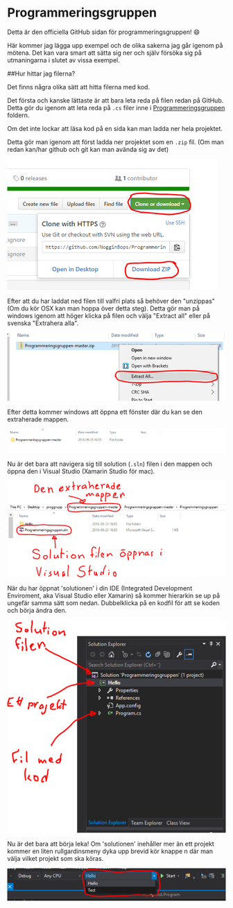 # Programmeringsgruppen

Detta är den officiella GitHub sidan för programmeringsgruppen! :smile:

Här kommer jag lägga upp exempel och de olika sakerna jag går igenom på mötena.
Det kan vara smart att sätta sig ner och själv försöka sig på utmaningarna i slutet av vissa exempel.

##Hur hittar jag filerna?

Det finns några olika sätt att hitta filerna med kod.

Det första och kanske lättaste är att bara leta reda på filen redan på GitHub. Detta gör du igenom att leta reda på `.cs` filer inne i [Programmeringsgruppen](https://github.com/NogginBops/Programmeringsgruppen/tree/master/Programmeringsgruppen) foldern.

Om det inte lockar att läsa kod på en sida kan man ladda ner hela projektet.

Detta gör man igenom att först ladda ner projektet som en `.zip` fil. (Om man redan kan/har github och git kan man avända sig av det)

![zip](screenshots/zip.PNG?raw=true "Ladda ned filen som zip")

Efter att du har laddat ned filen till valfri plats så behöver den "unzippas" (Om du kör OSX kan man hoppa över detta steg). Detta gör man på windows igenom att höger klicka på filen och välja "Extract all" eller på svenska "Extrahera alla".

![unzip](screenshots/unzip.PNG?rew=true "Extrahera alla...")

Efter detta kommer windows att öppna ett fönster där du kan se den extraherade mappen.

![resultat](screenshots/result1.PNG?raw=true "Den extraherade mappen")

Nu är det bara att navigera sig till solution (`.sln`) filen i den mappen och öppna den i Visual Studio (Xamarin Studio för mac).

![open](screenshots/open.PNG?raw=true "Dubbelklicka på .sln filen för att öppna")

När du har öppnat 'solutionen' i din IDE (Integrated Development Enviroment, aka Visual Studio eller Xamarin) så kommer hierarkin se up på ungefär samma sätt som nedan. Dubbelklicka på en kodfil för att se koden och börja ändra den.

![solution](screenshots/solution.PNG?raw=true "Dubbelklicka på .cs filen för att öppna koden")

Nu är det bara att börja leka! Om 'solutionen' inehåller mer än ett projekt kommer en liten rullgardinsmeny dyka upp brevid kör knappe n där man välja vilket projekt som ska köras.

![select](screenshots/select.PNG?raw=true "Här kan du välja vilket projekt som ska köras")
